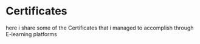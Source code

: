 # Certificates
here i share some of the Certificates that i managed to accomplish through E-learning platforms 
